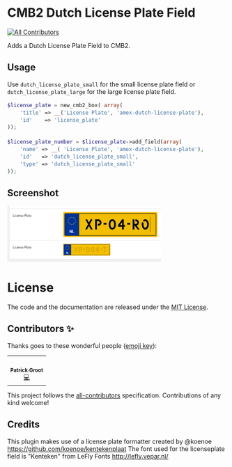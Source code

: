 # CMB2 Dutch License Plate Field
<!-- ALL-CONTRIBUTORS-BADGE:START - Do not remove or modify this section -->
[![All Contributors](https://img.shields.io/badge/all_contributors-1-orange.svg?style=flat-square)](#contributors-)
<!-- ALL-CONTRIBUTORS-BADGE:END -->
Adds a Dutch License Plate Field to CMB2.
## Usage
Use `dutch_license_plate_small` for the small license plate field or `dutch_license_plate_large` for the large license plate field.
```php
$license_plate = new_cmb2_box( array(
    'title' => __('License Plate', 'amex-dutch-license-plate'),
    'id'    => 'license_plate'
));

$license_plate_number = $license_plate->add_field(array(
    'name' => __( 'License Plate', 'amex-dutch-license-plate'),
    'id'   => 'dutch_license_plate_small',
    'type' => 'dutch_license_plate_small'
));
```

## Screenshot
<img src="screenshot.PNG" alt="screenshot" width="70%" />

# License
The code and the documentation are released under the [MIT License](LICENSE).

## Contributors ✨

Thanks goes to these wonderful people ([emoji key](https://allcontributors.org/docs/en/emoji-key)):

<!-- ALL-CONTRIBUTORS-LIST:START - Do not remove or modify this section -->
<!-- prettier-ignore-start -->
<!-- markdownlint-disable -->
<table>
  <tr>
    <td align="center"><a href="https://www.linkedin.com/in/patrick-groot/"><img src="https://avatars2.githubusercontent.com/u/6934501?v=4" width="100px;" alt=""/><br /><sub><b>Patrick Groot</b></sub></a><br /><a href="https://github.com/automex/cmb2-dutch-license-plate-field/commits?author=pgroot91" title="Code">💻</a></td>
  </tr>
</table>

<!-- markdownlint-enable -->
<!-- prettier-ignore-end -->
<!-- ALL-CONTRIBUTORS-LIST:END -->

This project follows the [all-contributors](https://github.com/all-contributors/all-contributors) specification. Contributions of any kind welcome!

## Credits

This plugin makes use of a license plate formatter created by @koenoe https://github.com/koenoe/kentekenplaat
The font used for the licenseplate field is "Kenteken" from LeFly Fonts http://lefly.vepar.nl/
